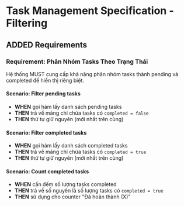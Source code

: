 # Task Management Specification - Filtering

## ADDED Requirements

### Requirement: Phân Nhóm Tasks Theo Trạng Thái
Hệ thống MUST cung cấp khả năng phân nhóm tasks thành pending và completed để hiển thị riêng biệt.

#### Scenario: Filter pending tasks
- **WHEN** gọi hàm lấy danh sách pending tasks
- **THEN** trả về mảng chỉ chứa tasks có `completed = false`
- **THEN** thứ tự giữ nguyên (mới nhất trên cùng)

#### Scenario: Filter completed tasks
- **WHEN** gọi hàm lấy danh sách completed tasks
- **THEN** trả về mảng chỉ chứa tasks có `completed = true`
- **THEN** thứ tự giữ nguyên (mới nhất trên cùng)

#### Scenario: Count completed tasks
- **WHEN** cần đếm số lượng tasks completed
- **THEN** trả về số nguyên là số lượng tasks có `completed = true`
- **THEN** sử dụng cho counter "Đã hoàn thành (X)"
